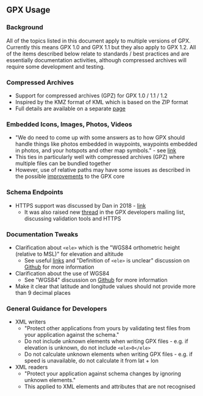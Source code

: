 ## GPX Usage

### Background

All of the topics listed in this document apply to multiple versions of GPX. Currently this means GPX 1.0 and GPX 1.1 but they also apply to GPX 1.2. All of the items described below relate to standards / best practices and are essentially documentation activities, although compressed archives will require some development and testing.



### Compressed Archives

- Support for compressed archives (GPZ) for GPX 1.0 / 1.1 / 1.2
- Inspired by the KMZ format of KML which is based on the ZIP format
- Full details are available on a separate [page](gpz/README.md)



### Embedded Icons, Images, Photos, Videos

- "We do need to come up with some answers as to how GPX should handle things like photos embedded in waypoints, waypoints embedded in photos, and your hotspots and other map symbols." - see [link](https://www.topografix.com/gpx_mailing_list.asp#885169760.20060825161206@topografix.com)
- This ties in particularly well with compressed archives (GPZ) where multiple files can be bundled together
- However, use of relative paths may have some issues as described in the possible [improvements](../core/README.md) to the GPX core



### Schema Endpoints

- HTTPS support was discussed by Dan in 2018 - [link](https://www.topografix.com/gpx_mailing_list.asp#698030247.20180425090713@topografix.com)
  - It was also raised new [thread](https://groups.io/g/gpx/topic/tools_for_validating_gpx/95697089?p=,,,20,0,0,0::recentpostdate/sticky,,,20,2,0,95697089,previd%3D1693402933996920097,nextid%3D1607599082822356246&previd=1693402933996920097&nextid=1607599082822356246) in the GPX developers mailing list, discussing validation tools and HTTPS



### Documentation Tweaks

- Clarification about `<ele>` which is the "WGS84 orthometric height (relative to MSL)" for elevation and altitude
  - See useful [links](../elevation.md) and "Definition of `<ele>` is unclear" discussion on [Github](https://github.com/Logiqx/gpx-ideas/discussions/1) for more information
- Clarification about the use of WGS84
  - See "WGS84" discussion on [Github](https://github.com/Logiqx/gpx-ideas/discussions/2) for more information
- Make it clear that latitude and longitude values should not provide more than 9 decimal places



### General Guidance for Developers

- XML writers
  - "Protect other applications from yours by validating test files from your application against the schema."
  - Do not include unknown elements when writing GPX files - e.g. if elevation is unknown, do not include `<ele>0</ele>`
  - Do not calculate unknown elements when writing GPX files - e.g. if speed is unavailable, do not calculate it from lat + lon
- XML readers
  - "Protect your application against schema changes by ignoring unknown elements."
  - This applied to XML elements and attributes that are not recognised
